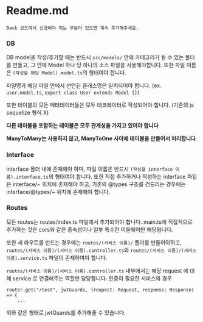 Readme.md
======
`Back 코드에서 신경써야 하는 부분이 있으면 계속 추가해주세요.`

### DB

DB model을 작성/추가할 때는 반드시 `src/models/` 안에 카테고리가 될 수 있는 폴더를 만들고, 그 안에 Model 하나 당 하나의 소스 파일을 사용해야합니다. 또한 파일 이름은 `(작성할 해당 Model).model.ts`의 형태여야 합니다.

파일명과 해당 파일 안에서 선언된 클래스명은 일치되어야 합니다. (ex. `user.model.ts`, `export class User extends Model {}`)

또한 테이블의 모든 메타데이터들은 모두 데코레이터로 작성되어야 합니다. (기존의 js sequelize 형식 X)

**다른 테이블을 포함하는 테이블은 모두 관계성을 가지고 있어야 합니다**

**ManyToMany는 사용하지 않고, ManyToOne 사이에 테이블을 만들어서 처리합니다**


### Interface

interface 폴더 내에 존재해야 하며, 파일 이름은 반드시 `(작성할 interface 이름).interface.ts`의 형태여야 합니다.
또한 직접 추가하거나 작성하는 interface 파일은 interface/~ 위치에 존재해야 하고, 기존의 @types 구조를 건드리는 경우에는 interface/@types/~ 위치에 존재해야 합니다.


### Routes

모든 routes는 routes/index.ts 파일에서 추가되어야 합니다.
main.ts에 직접적으로 추가하는 것은 cors와 같은 종속성이나 일부 특수한 미들웨어만 해당됩니다.

또한 새 라우트를 만드는 경우에는 `routes/(서비스 이름)/` 폴더를 만들어야하고, `routes/(서비스 이름)/(서비스 이름).controller.ts`와 `routes/(서비스 이름)/(서비스 이름).service.ts` 파일이 존재하여야 합니다.

`routes/(서비스 이름)/(서비스 이름).controller.ts` 내부에서는 해당 request 에 대해 service 로 연결해주는 역할만 담당합니다.
인증이 필요한 서비스의 경우 

```
router.get("/test", jwtGuards, (request: Request, response: Response) => {
    ...
```
위와 같은 형태로 jwtGuards를 추가해줄 수 있습니다.
